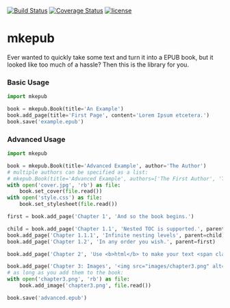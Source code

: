 [![Build Status](https://travis-ci.org/anqxyr/mkepub.svg?branch=master)](https://travis-ci.org/anqxyr/mkepub)
[![Coverage Status](https://coveralls.io/repos/github/anqxyr/mkepub/badge.svg?branch=master)](https://coveralls.io/github/anqxyr/mkepub?branch=master)
[![license](https://img.shields.io/github/license/anqxyr/mkepub.svg?maxAge=2592000)]()

# mkepub

Ever wanted to quickly take some text and turn it into a EPUB book, but it looked like too much of a hassle? Then this is the library for you.

### Basic Usage

```python
import mkepub

book = mkepub.Book(title='An Example')
book.add_page(title='First Page', content='Lorem Ipsum etcetera.')
book.save('example.epub')
```

### Advanced Usage

```python
import mkepub

book = mkepub.Book(title='Advanced Example', author='The Author')
# multiple authors can be specified as a list:
# mkepub.Book(title='Advanced Example', authors=['The First Author', 'The Second Author'])
with open('cover.jpg', 'rb') as file:
    book.set_cover(file.read())
with open('style.css') as file:
    book.set_stylesheet(file.read())

first = book.add_page('Chapter 1', 'And so the book begins.')

child = book.add_page('Chapter 1.1', 'Nested TOC is supported.', parent=first)
book.add_page('Chapter 1.1.1', 'Infinite nesting levels', parent=child)
book.add_page('Chapter 1.2', 'In any order you wish.', parent=first)

book.add_page('Chapter 2', 'Use <b>html</b> to make your text <span class="pink">prettier</span>')

book.add_page('Chapter 3: Images', '<img src="images/chapter3.png" alt="You can use images as well">')
# as long as you add them to the book:
with open('chapter3.png', 'rb') as file:
    book.add_image('chapter3.png', file.read())

book.save('advanced.epub')
```